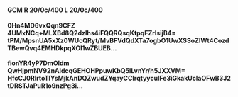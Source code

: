 #### GCM R 20/0c/400 L 20/0c/400
**0Hn4MD6vxQqn9CFZ**<br/>**4UMxNCq+MLXBd8Q2dzlhs4iFQQRQsqKtpqFZrlsijB4=**<br/>**tPM/MpsnUA5xXz0WUcQRyt/MvBFVdQdXTa7ogbO1UwXSSoZIWt4CozdTBewQvq4EMHDkpqXOI1wZBUEB...**<br/><br/>
**fionYR4yP7DmOldm**<br/>**QwHjpmNV92nAIdcqGEHOHPpuwKbQ5lLvnYr/h5JXXVM=**<br/>**HfcCJ0RIrtoTlYsMjkAnDQZwudZYqayCClrqtyyculFe3iGkakUcIaOFwB3J2tDRSTJaPuR1o9nzPg3i...**